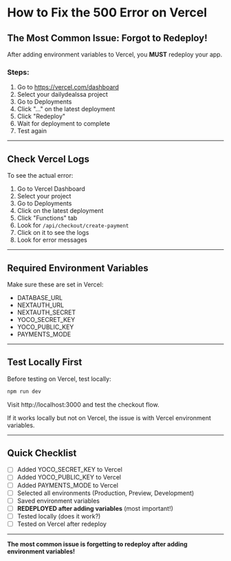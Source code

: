 # How to Fix the 500 Error on Vercel

## The Most Common Issue: Forgot to Redeploy!

After adding environment variables to Vercel, you **MUST** redeploy your app.

### Steps:

1. Go to https://vercel.com/dashboard
2. Select your dailydealssa project
3. Go to Deployments
4. Click "..." on the latest deployment
5. Click "Redeploy"
6. Wait for deployment to complete
7. Test again

---

## Check Vercel Logs

To see the actual error:

1. Go to Vercel Dashboard
2. Select your project
3. Go to Deployments
4. Click on the latest deployment
5. Click "Functions" tab
6. Look for `/api/checkout/create-payment`
7. Click on it to see the logs
8. Look for error messages

---

## Required Environment Variables

Make sure these are set in Vercel:

- DATABASE_URL
- NEXTAUTH_URL
- NEXTAUTH_SECRET
- YOCO_SECRET_KEY
- YOCO_PUBLIC_KEY
- PAYMENTS_MODE

---

## Test Locally First

Before testing on Vercel, test locally:

```bash
npm run dev
```

Visit http://localhost:3000 and test the checkout flow.

If it works locally but not on Vercel, the issue is with Vercel environment variables.

---

## Quick Checklist

- [ ] Added YOCO_SECRET_KEY to Vercel
- [ ] Added YOCO_PUBLIC_KEY to Vercel
- [ ] Added PAYMENTS_MODE to Vercel
- [ ] Selected all environments (Production, Preview, Development)
- [ ] Saved environment variables
- [ ] **REDEPLOYED after adding variables** (most important!)
- [ ] Tested locally (does it work?)
- [ ] Tested on Vercel after redeploy

---

**The most common issue is forgetting to redeploy after adding environment variables!**

